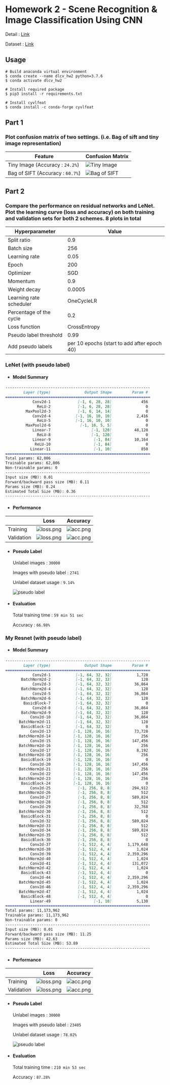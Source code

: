 # Homework 2 - Scene Recognition & Image Classification Using CNN
Detail : [Link](hw2.pdf)

Dataset : [Link](https://drive.google.com/u/1/uc?id=1Uq1_00JtfZ8ETueo8RjPvL6ANhIc1qvD&export=download)

## Usage
```shell
# Build anaconda virtual environment
$ conda create --name dlcv_hw2 python=3.7.6
$ conda activate dlcv_hw2

# Install required package
$ pip3 install -r requirements.txt

# Install cyvlfeat
$ conda install -c conda-forge cyvlfeat
```

## Part 1
### Plot confusion matrix of two settings. (i.e. Bag of sift and tiny image representation)
|Feature|Confusion Matrix|
|-|-|
|Tiny Image (Accuracy : `24.2%`)|![Tiny Image](./part1/tiny_image.png)|
|Bag of SIFT (Accuracy : `60.7%`)|![Bag of SIFT](./part1/bag_of_sift.png)|

## Part 2
### Compare the performance on residual networks and LeNet. Plot the learning curve (loss and accuracy) on both training and validation sets for both 2 schemes. 8 plots in total

|Hyperparameter|Value|
|-|-|
|Split ratio|0.9|
|Batch size|256|
|Learning rate|0.05|
|Epoch|200|
|Optimizer|SGD|
|Momentum|0.9|
|Weight decay|0.0005|
|Learning rate scheduler|OneCycleLR|
|Percentage of the cycle|0.2|
|Loss function|CrossEntropy|
|Pseudo label threshold|0.99|
|Add pseudo labels|per 10 epochs (start to add after epoch 40)|

### LeNet (with pseudo label)
* #### Model Summary
```markdown
----------------------------------------------------------------
        Layer (type)               Output Shape         Param #
================================================================
            Conv2d-1            [-1, 6, 28, 28]             456
              ReLU-2            [-1, 6, 28, 28]               0
         MaxPool2d-3            [-1, 6, 14, 14]               0
            Conv2d-4           [-1, 16, 10, 10]           2,416
              ReLU-5           [-1, 16, 10, 10]               0
         MaxPool2d-6             [-1, 16, 5, 5]               0
            Linear-7                  [-1, 120]          48,120
              ReLU-8                  [-1, 120]               0
            Linear-9                   [-1, 84]          10,164
             ReLU-10                   [-1, 84]               0
           Linear-11                   [-1, 10]             850
================================================================
Total params: 62,006
Trainable params: 62,006
Non-trainable params: 0
----------------------------------------------------------------
Input size (MB): 0.01
Forward/backward pass size (MB): 0.11
Params size (MB): 0.24
Estimated Total Size (MB): 0.36
----------------------------------------------------------------
```

* #### Performance
||Loss|Accuracy|
|-|-|-|
|Training|![loss.png](./part2/save_dir/LeNet/train/loss.png)|![acc.png](./part2/save_dir/LeNet/train/acc.png)|
|Validation|![loss.png](./part2/save_dir/LeNet/valid/loss.png)|![acc.png](./part2/save_dir/LeNet/valid/acc.png)

* #### Pseudo Label
    Unlabel images : `30000`

    Images with pseudo label : `2741`

    Unlabel dataset usage : `9.14%`

    ![pseudo label](./part2/save_dir/LeNet/pseudo_label.png)

* #### Evaluation
    Total training time : `59 min 51 sec` 

    Accuracy : `66.98%`


### My Resnet (with pseudo label)
* #### Model Summary
```markdown
----------------------------------------------------------------
        Layer (type)               Output Shape         Param #
================================================================
            Conv2d-1           [-1, 64, 32, 32]           1,728
       BatchNorm2d-2           [-1, 64, 32, 32]             128
            Conv2d-3           [-1, 64, 32, 32]          36,864
       BatchNorm2d-4           [-1, 64, 32, 32]             128
            Conv2d-5           [-1, 64, 32, 32]          36,864
       BatchNorm2d-6           [-1, 64, 32, 32]             128
        BasicBlock-7           [-1, 64, 32, 32]               0
            Conv2d-8           [-1, 64, 32, 32]          36,864
       BatchNorm2d-9           [-1, 64, 32, 32]             128
           Conv2d-10           [-1, 64, 32, 32]          36,864
      BatchNorm2d-11           [-1, 64, 32, 32]             128
       BasicBlock-12           [-1, 64, 32, 32]               0
           Conv2d-13          [-1, 128, 16, 16]          73,728
      BatchNorm2d-14          [-1, 128, 16, 16]             256
           Conv2d-15          [-1, 128, 16, 16]         147,456
      BatchNorm2d-16          [-1, 128, 16, 16]             256
           Conv2d-17          [-1, 128, 16, 16]           8,192
      BatchNorm2d-18          [-1, 128, 16, 16]             256
       BasicBlock-19          [-1, 128, 16, 16]               0
           Conv2d-20          [-1, 128, 16, 16]         147,456
      BatchNorm2d-21          [-1, 128, 16, 16]             256
           Conv2d-22          [-1, 128, 16, 16]         147,456
      BatchNorm2d-23          [-1, 128, 16, 16]             256
       BasicBlock-24          [-1, 128, 16, 16]               0
           Conv2d-25            [-1, 256, 8, 8]         294,912
      BatchNorm2d-26            [-1, 256, 8, 8]             512
           Conv2d-27            [-1, 256, 8, 8]         589,824
      BatchNorm2d-28            [-1, 256, 8, 8]             512
           Conv2d-29            [-1, 256, 8, 8]          32,768
      BatchNorm2d-30            [-1, 256, 8, 8]             512
       BasicBlock-31            [-1, 256, 8, 8]               0
           Conv2d-32            [-1, 256, 8, 8]         589,824
      BatchNorm2d-33            [-1, 256, 8, 8]             512
           Conv2d-34            [-1, 256, 8, 8]         589,824
      BatchNorm2d-35            [-1, 256, 8, 8]             512
       BasicBlock-36            [-1, 256, 8, 8]               0
           Conv2d-37            [-1, 512, 4, 4]       1,179,648
      BatchNorm2d-38            [-1, 512, 4, 4]           1,024
           Conv2d-39            [-1, 512, 4, 4]       2,359,296
      BatchNorm2d-40            [-1, 512, 4, 4]           1,024
           Conv2d-41            [-1, 512, 4, 4]         131,072
      BatchNorm2d-42            [-1, 512, 4, 4]           1,024
       BasicBlock-43            [-1, 512, 4, 4]               0
           Conv2d-44            [-1, 512, 4, 4]       2,359,296
      BatchNorm2d-45            [-1, 512, 4, 4]           1,024
           Conv2d-46            [-1, 512, 4, 4]       2,359,296
      BatchNorm2d-47            [-1, 512, 4, 4]           1,024
       BasicBlock-48            [-1, 512, 4, 4]               0
           Linear-49                   [-1, 10]           5,130
================================================================
Total params: 11,173,962
Trainable params: 11,173,962
Non-trainable params: 0
----------------------------------------------------------------
Input size (MB): 0.01
Forward/backward pass size (MB): 11.25
Params size (MB): 42.63
Estimated Total Size (MB): 53.89
----------------------------------------------------------------
```

* #### Performance
||Loss|Accuracy|
|-|-|-|
|Training|![loss.png](./part2/save_dir/myResnet/train/loss.png)|![acc.png](./part2/save_dir/myResnet/train/acc.png)|
|Validation|![loss.png](./part2/save_dir/myResnet/valid/loss.png)|![acc.png](./part2/save_dir/myResnet/valid/acc.png)

* #### Pseudo Label
    Unlabel images : `30000`

    Images with pseudo label : `23405`

    Unlabel dataset usage : `78.02%`

    ![pseudo label](./part2/save_dir/myResnet/pseudo_label.png)

* #### Evaluation
    Total training time : `210 min 53 sec` 

    Accuracy : `87.28%`